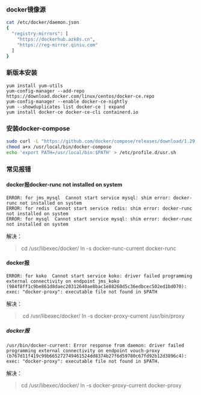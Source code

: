 ### docker镜像源
```bash
cat /etc/docker/daemon.json
{
  "registry-mirrors": [
    "https://dockerhub.azk8s.cn",
    "https://reg-mirror.qiniu.com"
  ]
}
```

### 新版本安装

```
yum install yum-utils
yum-config-manager --add-repo https://download.docker.com/linux/centos/docker-ce.repo
yum-config-manager --enable docker-ce-nightly
yum --showduplicates list docker-ce | expand
yum install docker-ce docker-ce-cli containerd.io
```

### 安装docker-compose

```bash
sudo curl -L "https://github.com/docker/compose/releases/download/1.29.2/docker-compose-$(uname -s)-$(uname -m)" -o /usr/local/bin/docker-compose
chmod a+x /usr/local/bin/docker-compose
echo 'export PATH=/usr/local/bin:$PATH' > /etc/profile.d/usr.sh
```

### 常见报错
#### docker报docker-runc not installed on system
```shell
ERROR: for jms_mysql  Cannot start service mysql: shim error: docker-runc not installed on system
ERROR: for redis  Cannot start service redis: shim error: docker-runc not installed on system
ERROR: for mysql  Cannot start service mysql: shim error: docker-runc not installed on system
```
解决：
> cd /usr/libexec/docker/
> ln -s docker-runc-current docker-runc

#### docker报
```shell
ERROR: for koko  Cannot start service koko: driver failed programming external connectivity on endpoint jms_koko (984f8ff1c9be861d8daec20312640ae8bac1e88260d5c36edbcec502ed1bd070): exec: "docker-proxy": executable file not found in $PATH
```
解决：
>  cd /usr/libexec/docker/
> ln -s docker-proxy-current /usr/bin/proxy

##### docker报
```shell
/usr/bin/docker-current: Error response from daemon: driver failed programming external connectivity on endpoint vouch-proxy (b767d11f419c99b665272749461524dd8374b27f6d59780c67fd92b12d3896c4): exec: "docker-proxy": executable file not found in $PATH.
```
解决：
> cd /usr/libexec/docker/
> ln -s docker-proxy-current docker-proxy
